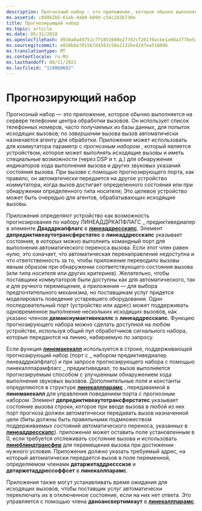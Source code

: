 ```yaml
---
description: Прогнозный набор — это приложение, которое обычно выполняется на сервере телефонии центра обработки вызовов.
ms.assetid: c8d0b2b5-61eb-4ab0-b09d-c54c282b730e
title: Прогнозирующий набор
ms.topic: article
ms.date: 05/31/2018
ms.openlocfilehash: d930a0a49751c7f1851600e277d2cf201f0acbe1a9da3f7be5aa9f2e4b38439c
ms.sourcegitcommit: e858bbe701567d4583c50a11326e42d7ea51804b
ms.translationtype: MT
ms.contentlocale: ru-RU
ms.lasthandoff: 08/11/2021
ms.locfileid: "119060602"
---
```

# <a name="predictive-dialing"></a>Прогнозирующий набор

Прогнозный набор — это приложение, которое обычно выполняется на сервере телефонии центра обработки вызовов. Он использует список телефонных номеров, часто получаемых из базы данных, для попыток исходящих вызовов; по *завершении* вызова вызов автоматически назначается агенту для обработки. Приложение может использовать для коммутатора параметр с *прогнозным набором* , который является устройством, которое может выполнять исходящие вызовы и иметь специальные возможности (через DSP и т. д.) для обнаружения индикаторов хода выполнения вызова и других звуковых указаний состояния вызова. При вызове с помощью прогнозирующего порта, как правило, он автоматически передается на другое устройство коммутатора, когда вызов достигает определенного состояния или при обнаружении определенного типа носителя; Это целевое устройство может быть очередью для агентов, обрабатывающих исходящие вызовы.

Приложения определяют устройство как возможность прогнозирования по набору ЛИНЕАДДРКАПФЛАГС \_ предиктиведиалер в элементе **Дваддркапфлагс** в [**линеаддресскапс**](/windows/desktop/api/Tapi/ns-tapi-lineaddresscaps). Элемент **двпредиктивеаутотрансферстатес** в **линеаддресскапс** указывает состояния, в которых можно выполнить командный порт для выполнения автоматического переноса вызова. Если этот член равен нулю, это означает, что автоматическая перенаправление недоступна и что ответственность за то, чтобы приложение переводило вызовы явным образом при обнаружении соответствующего состояния вызова (или типа носителя или других критериев). Желательно, чтобы поставщики коммутаторов были доступны как для автоматического, так и для ручного перемещения, а приложения — для выбора предпочтительного механизма, но поставщикам услуг придется моделировать поведение устаревшего оборудования. Один последовательный порт (устройство или адрес) может поддерживать одновременное выполнение нескольких исходящих вызовов, как указано членом **двмакснумактивекаллс** в **линеаддресскапс**. Функцию прогнозирующего набора можно сделать доступной на любом устройстве, используя общий пул обработчиков сигнального набора, которые передаются на линию, набираемую по запросу.

Если функция [**линемакекалл**](/windows/desktop/api/Tapi/nf-tapi-linemakecall) используется в строке, поддерживающей прогнозирующий набор (порт с \_ набором предиктиведиалер линеаддркапфлагс) и при запросе прогнозирующего набора с помощью линекаллпарамфлагс \_ предиктиведиал, то вызов выполняется прогнозируемым способом с улучшенным обнаружением хода выполнения звуковых вызовов. Дополнительные поля и константы определяются в структуре [**линекаллпарамс**](/windows/desktop/api/Tapi/ns-tapi-linecallparams) , передаваемой в **линемакекалл** для управления поведением порта с прогнозным набором. Элемент **двпредиктивеаутотрансферстатес** указывает состояние вызова строки, которое при вводе вызова в любой из них порт прогноза должен автоматически передавать вызов назначенной цели (биты должны быть правильными подмножеством поддерживаемых состояний автоматического переноса, указанных в [**линеаддресскапс**](/windows/desktop/api/Tapi/ns-tapi-lineaddresscaps)). приложение может оставить поле установленным в 0, если требуется отслеживать состояние вызова и использовать [**линеблиндтрансфер**](/windows/desktop/api/Tapi/nf-tapi-lineblindtransfer) для перемещения вызова при достижении нужного условия. Приложение должно указать требуемый адрес, на который автоматически передается вызов в поле переменной, определяемом членами **двтаржетаддресссизе** и **двтаржетаддрессоффсет** в **линекаллпарамс**.

Приложения также могут устанавливать время ожидания для исходящих вызовов, чтобы поставщик услуг автоматически переключать их в отключенное состояние, если на них нет ответа. Это управляется с помощью члена **двноансвертимеаут** в [**линекаллпарамс**](/windows/desktop/api/Tapi/ns-tapi-linecallparams).

 

 



